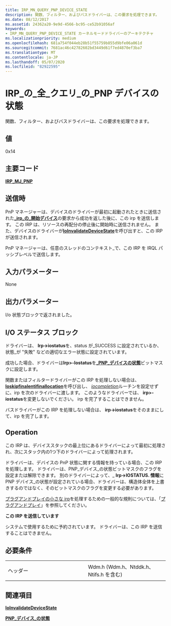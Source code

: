 ```yaml
---
title: IRP_MN_QUERY_PNP_DEVICE_STATE
description: 関数、フィルター、およびバスドライバーは、この要求を処理できます。
ms.date: 08/12/2017
ms.assetid: 24362a20-9e9d-4566-bc95-ce52b91056af
keywords:
- IRP_MN_QUERY_PNP_DEVICE_STATE カーネルモードドライバーのアーキテクチャ
ms.localizationpriority: medium
ms.openlocfilehash: 681a754f044eb28b51f55759b855d9bfe06a061d
ms.sourcegitcommit: 7681ac46c42782602bd3449d61f7ed4870ef3ba7
ms.translationtype: MT
ms.contentlocale: ja-JP
ms.lasthandoff: 05/07/2020
ms.locfileid: "82922595"
---
```

# <a name="irp_mn_query_pnp_device_state"></a>IRP\_の\_全\_クエリ\_の\_PNP デバイスの状態


関数、フィルター、およびバスドライバーは、この要求を処理できます。

## <a name="value"></a>値

0x14

<a name="major-code"></a>主要コード
----------

[**IRP\_MJ\_PNP**](irp-mj-pnp.md)

<a name="when-sent"></a>送信時
---------

PnP マネージャーは、デバイスのドライバーが最初に起動されたときに送信された[**\_irp\_の\_開始デバイス**](irp-mn-start-device.md)の要求から成功を返した後に、この irp を送信します。 この IRP は、リソースの再配分の停止後に開始時に送信されません。 また、デバイスのドライバーが[**IoInvalidateDeviceState**](https://docs.microsoft.com/windows-hardware/drivers/ddi/wdm/nf-wdm-ioinvalidatedevicestate)を呼び出すと、この IRP が送信されます。

PnP マネージャーは、任意のスレッドのコンテキスト\_で、この IRP を IRQL パッシブレベルで送信します。

## <a name="input-parameters"></a>入力パラメーター


None

## <a name="output-parameters"></a>出力パラメーター


I/o 状態ブロックで返されました。

## <a name="io-status-block"></a>I/O ステータス ブロック


ドライバーは、 **Irp-&gt;iostatus**を、status が\_SUCCESS に設定されているか、状態\_が "失敗" などの適切なエラー状態に設定されています。

成功した場合、ドライバーは**Irp&gt;-Iostatus**を[**\_PNP\_デバイスの状態**](https://docs.microsoft.com/windows-hardware/drivers/kernel/handling-an-irp-mn-surprise-removal-request#about-pnpdevicestate)ビットマスクに設定します。


関数またはフィルタードライバーがこの IRP を処理しない場合は、 [**Ioskipfinalentifinallocation**](https://docs.microsoft.com/windows-hardware/drivers/kernel/mm-bad-pointer)を呼び出し、 [*iocompletion*](https://docs.microsoft.com/windows-hardware/drivers/ddi/wdm/nc-wdm-io_completion_routine)ルーチンを設定せずに、irp を次のドライバーに渡します。 このようなドライバーでは、 **irp&gt;-iostatus**を変更しないでください。 irp を完了することはできません。

バスドライバーがこの IRP を処理しない場合は、 **irp-&gt;iostatus**をそのままにして、irp を完了します。

<a name="operation"></a>Operation
---------

この IRP は、デバイススタックの最上位にあるドライバーによって最初に処理され、次にスタック内の1つ下のドライバーによって処理されます。

ドライバーは、デバイスの PnP 状態に関する情報を持っている場合、この IRP を処理します。 ドライバーは、PNP\_デバイス\_の状態ビットマスクのフラグを設定または解除できます。 別のドライバーによって、\_ **Irp-&gt;IOSTATUS. 情報**に PNP デバイス\_の状態が設定されている場合、ドライバーは、構造体全体を上書きするのではなく、そのビットマスクのフラグを変更する必要があります。

[プラグアンドプレイの小さな irp](plug-and-play-minor-irps.md)を処理するための一般的な規則については、「[プラグアンドプレイ](https://docs.microsoft.com/windows-hardware/drivers/kernel/implementing-plug-and-play)」を参照してください。

**この IRP を送信しています**

システムで使用するために予約されています。 ドライバーは、この IRP を送信することはできません。

<a name="requirements"></a>必要条件
------------

<table>
<colgroup>
<col width="50%" />
<col width="50%" />
</colgroup>
<tbody>
<tr class="odd">
<td><p>ヘッダー</p></td>
<td>Wdm.h (Wdm.h、Ntddk.h、Ntifs.h を含む)</td>
</tr>
</tbody>
</table>

## <a name="see-also"></a>関連項目


[**IoInvalidateDeviceState**](https://docs.microsoft.com/windows-hardware/drivers/ddi/wdm/nf-wdm-ioinvalidatedevicestate)

[**PNP\_デバイス\_の状態**](https://docs.microsoft.com/windows-hardware/drivers/kernel/handling-an-irp-mn-surprise-removal-request#about-pnpdevicestate)
